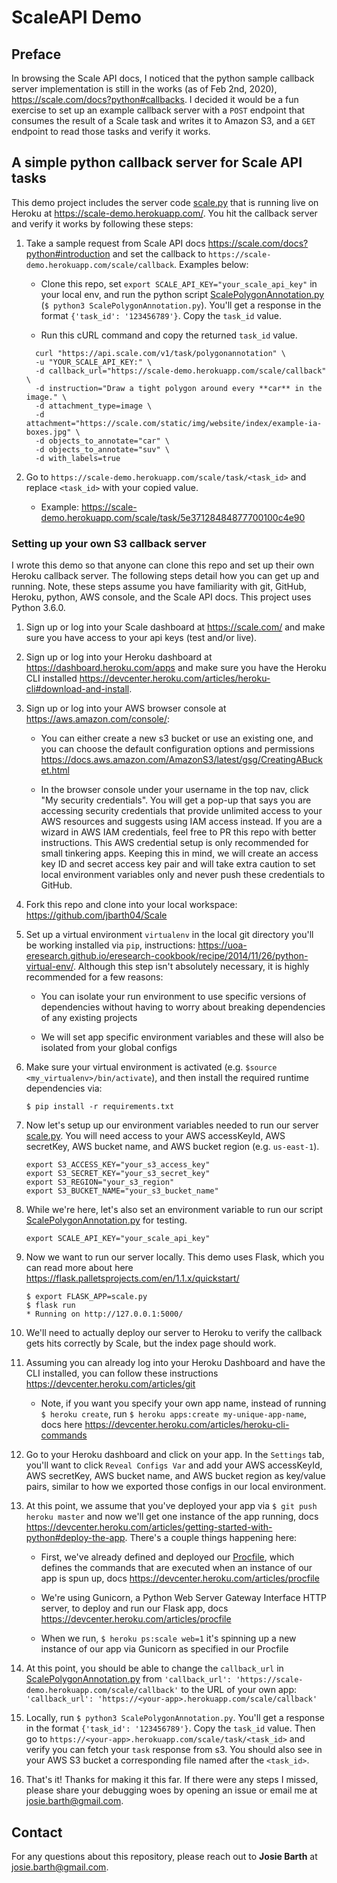 # ScaleAPI Demo

## Preface
In browsing the Scale API docs, I noticed that the python sample callback server implementation is still in the works (as of Feb 2nd, 2020), https://scale.com/docs?python#callbacks.  I decided it would be a fun exercise to set up an example callback server with a `POST` endpoint that consumes the result of a Scale task and writes it to Amazon S3, and a `GET` endpoint to read those tasks and verify it works.

## A simple python callback server for Scale API tasks

This demo project includes the server code [scale.py](https://github.com/jbarth04/Scale/blob/master/scale.py) that is running live on Heroku at https://scale-demo.herokuapp.com/.  You hit the callback server and verify it works by following these steps:

1. Take a sample request from Scale API docs https://scale.com/docs?python#introduction and set the callback to `https://scale-demo.herokuapp.com/scale/callback`.  Examples below: 

    - Clone this repo, set `export SCALE_API_KEY="your_scale_api_key"` in your local env, and run the python script [ScalePolygonAnnotation.py](https://github.com/jbarth04/Scale/blob/master/ScalePolygonAnnotation.py) (`$ python3 ScalePolygonAnnotation.py`).  You'll get a response in the format `{'task_id': '123456789'}`.  Copy the `task_id` value.
    
    - Run this cURL command and copy the returned `task_id` value.
    ```
      curl "https://api.scale.com/v1/task/polygonannotation" \
      -u "YOUR_SCALE_API_KEY:" \
      -d callback_url="https://scale-demo.herokuapp.com/scale/callback" \
      -d instruction="Draw a tight polygon around every **car** in the image." \
      -d attachment_type=image \
      -d attachment="https://scale.com/static/img/website/index/example-ia-boxes.jpg" \
      -d objects_to_annotate="car" \
      -d objects_to_annotate="suv" \
      -d with_labels=true 
    ```
1. Go to `https://scale-demo.herokuapp.com/scale/task/<task_id>` and replace `<task_id>` with your copied value.
     - Example: https://scale-demo.herokuapp.com/scale/task/5e37128484877700100c4e90

### Setting up your own S3 callback server

I wrote this demo so that anyone can clone this repo and set up their own Heroku callback server.  The following steps detail how you can get up and running.  Note, these steps assume you have familiarity with git, GitHub, Heroku, python, AWS console, and the Scale API docs.  This project uses Python 3.6.0.

1. Sign up or log into your Scale dashboard at https://scale.com/ and make sure you have access to your api keys (test and/or live). 

1. Sign up or log into your Heroku dashboard at https://dashboard.heroku.com/apps and make sure you have the Heroku CLI installed https://devcenter.heroku.com/articles/heroku-cli#download-and-install.

1. Sign up or log into your AWS browser console at https://aws.amazon.com/console/:

    - You can either create a new s3 bucket or use an existing one, and you can choose the default configuration options and permissions https://docs.aws.amazon.com/AmazonS3/latest/gsg/CreatingABucket.html  
    
    
    - In the browser console under your username in the top nav, click "My security credentials".  You will get a pop-up that says you are accessing security credentials that provide unlimited access to your AWS resources and suggests using IAM access instead.  If you are a wizard in AWS IAM credentials, feel free to PR this repo with better instructions.  This AWS credential setup is only recommended for small tinkering apps.  Keeping this in mind, we will create an access key ID and secret access key pair and will take extra caution to set local environment variables only and never push these credentials to GitHub.

1. Fork this repo and clone into your local workspace: https://github.com/jbarth04/Scale

1. Set up a virtual environment `virtualenv` in the local git directory you'll be working installed via `pip`, instructions: https://uoa-eresearch.github.io/eresearch-cookbook/recipe/2014/11/26/python-virtual-env/.  Although this step isn't absolutely necessary, it is highly recommended for a few reasons:

    - You can isolate your run environment to use specific versions of dependencies without having to worry about breaking dependencies of any existing projects
    
    - We will set app specific environment variables and these will also be isolated from your global configs
    
1. Make sure your virtual environment is activated (e.g. `$source <my_virtualenv>/bin/activate`), and then install the required runtime dependencies via:

    `$ pip install -r requirements.txt`
    
1. Now let's setup up our environment variables needed to run our server [scale.py](https://github.com/jbarth04/Scale/blob/master/scale.py).  You will need access to your AWS accessKeyId, AWS secretKey, AWS bucket name, and AWS bucket region (e.g. `us-east-1`). 

    ```
    export S3_ACCESS_KEY="your_s3_access_key"
    export S3_SECRET_KEY="your_s3_secret_key"
    export S3_REGION="your_s3_region"
    export S3_BUCKET_NAME="your_s3_bucket_name"
    ```
    
1. While we're here, let's also set an environment variable to run our script [ScalePolygonAnnotation.py](https://github.com/jbarth04/Scale/blob/master/ScalePolygonAnnotation.py) for testing.

    ```
    export SCALE_API_KEY="your_scale_api_key"
    ```
    
1. Now we want to run our server locally.  This demo uses Flask, which you can read more about here https://flask.palletsprojects.com/en/1.1.x/quickstart/

    ```
    $ export FLASK_APP=scale.py
    $ flask run
    * Running on http://127.0.0.1:5000/
    ```

1. We'll need to actually deploy our server to Heroku to verify the callback gets hits correctly by Scale, but the index page should work.

1. Assuming you can already log into your Heroku Dashboard and have the CLI installed, you can follow these instructions https://devcenter.heroku.com/articles/git

    - Note, if you want you specify your own app name, instead of running `$ heroku create`, run `$ heroku apps:create my-unique-app-name`, docs here https://devcenter.heroku.com/articles/heroku-cli-commands
    
1. Go to your Heroku dashboard and click on your app.  In the `Settings` tab, you'll want to click `Reveal Configs Var` and add your AWS accessKeyId, AWS secretKey, AWS bucket name, and AWS bucket region as key/value pairs, similar to how we exported those configs in our local environment.

1. At this point, we assume that you've deployed your app via  `$ git push heroku master` and now we'll get one instance of the app running, docs https://devcenter.heroku.com/articles/getting-started-with-python#deploy-the-app.  There's a couple things happening here:

    - First, we've already defined and deployed our [Procfile](https://github.com/jbarth04/Scale/blob/master/Procfile), which defines the commands that are executed when an instance of our app is spun up, docs https://devcenter.heroku.com/articles/procfile
    
    - We're using Gunicorn, a Python Web Server Gateway Interface HTTP server, to deploy and run our Flask app, docs https://devcenter.heroku.com/articles/procfile
    
    - When we run, `$ heroku ps:scale web=1` it's spinning up a new instance of our app via Gunicorn as specified in our Procfile
    
1. At this point, you should be able to change the `callback_url` in [ScalePolygonAnnotation.py](https://github.com/jbarth04/Scale/blob/master/ScalePolygonAnnotation.py#L9) from `'callback_url': 'https://scale-demo.herokuapp.com/scale/callback'` to the URL of your own app: `'callback_url': 'https://<your-app>.herokuapp.com/scale/callback'`

1. Locally, run `$ python3 ScalePolygonAnnotation.py`.  You'll get a response in the format `{'task_id': '123456789'}`.  Copy the `task_id` value.  Then go to `https://<your-app>.herokuapp.com/scale/task/<task_id>` and verify you can fetch your `task` response from s3.  You should also see in your AWS S3 bucket a corresponding file named after the `<task_id>`.  

1. That's it! Thanks for making it this far.  If there were any steps I missed, please share your debugging woes by opening an issue or email me at josie.barth@gmail.com.

## Contact

For any questions about this repository, please reach out to **Josie Barth** at josie.barth@gmail.com.

